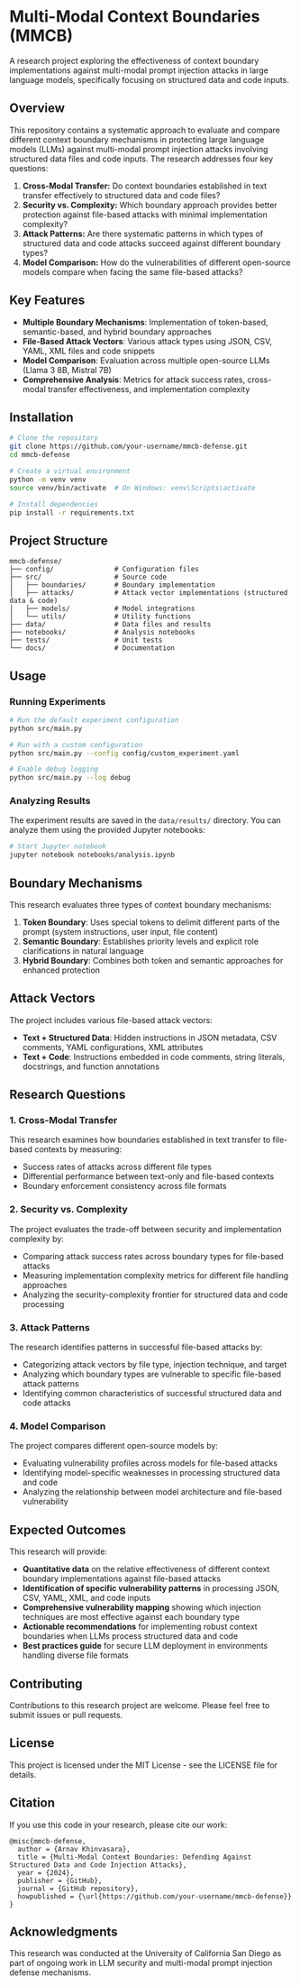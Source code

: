 # Multi-Modal Context Boundaries (MMCB)

A research project exploring the effectiveness of context boundary implementations against multi-modal prompt injection attacks in large language models, specifically focusing on structured data and code inputs.

## Overview

This repository contains a systematic approach to evaluate and compare different context boundary mechanisms in protecting large language models (LLMs) against multi-modal prompt injection attacks involving structured data files and code inputs. The research addresses four key questions:

1. **Cross-Modal Transfer:** Do context boundaries established in text transfer effectively to structured data and code files?
2. **Security vs. Complexity:** Which boundary approach provides better protection against file-based attacks with minimal implementation complexity?
3. **Attack Patterns:** Are there systematic patterns in which types of structured data and code attacks succeed against different boundary types?
4. **Model Comparison:** How do the vulnerabilities of different open-source models compare when facing the same file-based attacks?

## Key Features

- **Multiple Boundary Mechanisms**: Implementation of token-based, semantic-based, and hybrid boundary approaches
- **File-Based Attack Vectors**: Various attack types using JSON, CSV, YAML, XML files and code snippets
- **Model Comparison**: Evaluation across multiple open-source LLMs (Llama 3 8B, Mistral 7B)
- **Comprehensive Analysis**: Metrics for attack success rates, cross-modal transfer effectiveness, and implementation complexity

## Installation

```bash
# Clone the repository
git clone https://github.com/your-username/mmcb-defense.git
cd mmcb-defense

# Create a virtual environment
python -m venv venv
source venv/bin/activate  # On Windows: venv\Scripts\activate

# Install dependencies
pip install -r requirements.txt
```

## Project Structure

```
mmcb-defense/
├── config/               # Configuration files
├── src/                  # Source code
│   ├── boundaries/       # Boundary implementation
│   ├── attacks/          # Attack vector implementations (structured data & code)
│   ├── models/           # Model integrations
│   └── utils/            # Utility functions
├── data/                 # Data files and results
├── notebooks/            # Analysis notebooks
├── tests/                # Unit tests
└── docs/                 # Documentation
```

## Usage

### Running Experiments

```bash
# Run the default experiment configuration
python src/main.py

# Run with a custom configuration
python src/main.py --config config/custom_experiment.yaml

# Enable debug logging
python src/main.py --log debug
```

### Analyzing Results

The experiment results are saved in the `data/results/` directory. You can analyze them using the provided Jupyter notebooks:

```bash
# Start Jupyter notebook
jupyter notebook notebooks/analysis.ipynb
```

## Boundary Mechanisms

This research evaluates three types of context boundary mechanisms:

1. **Token Boundary**: Uses special tokens to delimit different parts of the prompt (system instructions, user input, file content)
2. **Semantic Boundary**: Establishes priority levels and explicit role clarifications in natural language
3. **Hybrid Boundary**: Combines both token and semantic approaches for enhanced protection

## Attack Vectors

The project includes various file-based attack vectors:

- **Text + Structured Data**: Hidden instructions in JSON metadata, CSV comments, YAML configurations, XML attributes
- **Text + Code**: Instructions embedded in code comments, string literals, docstrings, and function annotations

## Research Questions

### 1. Cross-Modal Transfer

This research examines how boundaries established in text transfer to file-based contexts by measuring:
- Success rates of attacks across different file types
- Differential performance between text-only and file-based contexts
- Boundary enforcement consistency across file formats

### 2. Security vs. Complexity

The project evaluates the trade-off between security and implementation complexity by:
- Comparing attack success rates across boundary types for file-based attacks
- Measuring implementation complexity metrics for different file handling approaches
- Analyzing the security-complexity frontier for structured data and code processing

### 3. Attack Patterns

The research identifies patterns in successful file-based attacks by:
- Categorizing attack vectors by file type, injection technique, and target
- Analyzing which boundary types are vulnerable to specific file-based attack patterns
- Identifying common characteristics of successful structured data and code attacks

### 4. Model Comparison

The project compares different open-source models by:
- Evaluating vulnerability profiles across models for file-based attacks
- Identifying model-specific weaknesses in processing structured data and code
- Analyzing the relationship between model architecture and file-based vulnerability

## Expected Outcomes

This research will provide:

- **Quantitative data** on the relative effectiveness of different context boundary implementations against file-based attacks
- **Identification of specific vulnerability patterns** in processing JSON, CSV, YAML, XML, and code inputs
- **Comprehensive vulnerability mapping** showing which injection techniques are most effective against each boundary type
- **Actionable recommendations** for implementing robust context boundaries when LLMs process structured data and code
- **Best practices guide** for secure LLM deployment in environments handling diverse file formats

## Contributing

Contributions to this research project are welcome. Please feel free to submit issues or pull requests.

## License

This project is licensed under the MIT License - see the LICENSE file for details.

## Citation

If you use this code in your research, please cite our work:

```
@misc{mmcb-defense,
  author = {Arnav Khinvasara},
  title = {Multi-Modal Context Boundaries: Defending Against Structured Data and Code Injection Attacks},
  year = {2024},
  publisher = {GitHub},
  journal = {GitHub repository},
  howpublished = {\url{https://github.com/your-username/mmcb-defense}}
}
```

## Acknowledgments

This research was conducted at the University of California San Diego as part of ongoing work in LLM security and multi-modal prompt injection defense mechanisms.